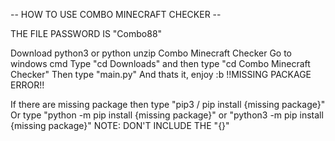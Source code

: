 -- HOW TO USE COMBO MINECRAFT CHECKER --

THE FILE PASSWORD IS "Combo88"

Download python3 or python
unzip Combo Minecraft Checker
Go to windows cmd
Type "cd Downloads" and then type "cd Combo Minecraft Checker"
Then type "main.py"
And thats it, enjoy :b
!!MISSING PACKAGE ERROR!!

If there are missing package then type "pip3 / pip install {missing package}"
Or type "python -m pip install {missing package}" or "python3 -m pip install {missing package}"
NOTE: DON'T INCLUDE THE "{}"
